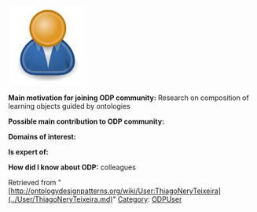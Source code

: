 [![Image:ODPUser.png](../images/a/a6/ODPUser.png)](../Image/ODPUser.png.md "Image:ODPUser.png")




  





__Main motivation for joining ODP community:__ Research on composition of learning objects guided by ontologies


__Possible main contribution to ODP community:__


__Domains of interest:__


  



__Is expert of:__


  

__How did I know about ODP:__ colleagues






Retrieved from "[http://ontologydesignpatterns.org/wiki/User:ThiagoNeryTeixeira](../User/ThiagoNeryTeixeira.md)"
 [Category](http://ontologydesignpatterns.org/wiki/Special:Categories "Special:Categories"): [ODPUser](../Category/ODPUser.md "Category:ODPUser")